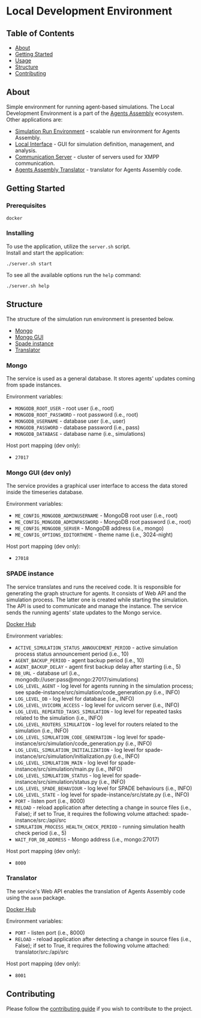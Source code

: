# Local Development Environment

## Table of Contents

- [About](#about)
- [Getting Started](#getting_started)
- [Usage](#usage)
- [Structure](#structure)
- [Contributing](#contributing)

## About <a name = "about"></a>

Simple environment for running agent-based simulations.
The Local Development Environment is a part of the [Agents Assembly](https://agents-assembly.com) ecosystem.
Other applications are:
- [Simulation Run Environment](https://github.com/agent-base-information-flow-simulation/simulation-run-environment) - scalable run environment for Agents Assembly.
- [Local Interface](https://github.com/agent-based-information-flow-simulation/local-interface) - GUI for simulation definition, management, and analysis.
- [Communication Server](https://github.com/agent-based-information-flow-simulation/communication-server) - cluster of servers used for XMPP communication.
- [Agents Assembly Translator](https://github.com/agent-based-information-flow-simulation/agents-assembly-translator) - translator for Agents Assembly code.

## Getting Started <a name = "getting_started"></a>

### Prerequisites

```
docker
```

### Installing
To use the application, utilize the `server.sh` script. </br>
Install and start the application:
```
./server.sh start
```

To see all the available options run the `help` command:
```
./server.sh help
```

## Structure <a name = "structure"></a>

The structure of the simulation run environment is presented below.
- [Mongo](#mongo)
- [Mongo GUI](#mongo-gui)
- [Spade instance](#spade-instance)
- [Translator](#translator)

### Mongo <a name = "mongo"></a>
The service is used as a general database.
It stores agents' updates coming from spade instances.

Environment variables:
* `MONGODB_ROOT_USER` - root user (i.e., root)
* `MONGODB_ROOT_PASSWORD` - root password (i.e., root)
* `MONGODB_USERNAME` - database user (i.e., user)
* `MONGODB_PASSWORD` - database password (i.e., pass)
* `MONGODB_DATABASE` - database name (i.e., simulations)

Host port mapping (dev only):
* `27017`

### Mongo GUI (dev only) <a name = "mongo-gui"></a>
The service provides a graphical user interface to access the data stored inside the timeseries database.

Environment variables:
* `ME_CONFIG_MONGODB_ADMINUSERNAME` - MongoDB root user (i.e., root)
* `ME_CONFIG_MONGODB_ADMINPASSWORD` - MongoDB root password (i.e., root)
* `ME_CONFIG_MONGODB_SERVER` - MongoDB address (i.e., mongo)
* `ME_CONFIG_OPTIONS_EDITORTHEME` - theme name (i.e., 3024-night)

Host port mapping (dev only):
* `27018`

### SPADE instance <a name = "spade-instance"></a>
The service translates and runs the received code.
It is responsible for generating the graph structure for agents.
It consists of Web API and the simulation process.
The latter one is created while starting the simulation.
The API is used to communicate and manage the instance.
The service sends the running agents' state updates to the Mongo service.

[Docker Hub](https://hub.docker.com/repository/docker/madpeh/lde-spade-instance)

Environment variables:
* `ACTIVE_SIMULATION_STATUS_ANNOUCEMENT_PERIOD` - active simulation process status announcement period (i.e., 10)
* `AGENT_BACKUP_PERIOD` - agent backup period (i.e., 10)
* `AGENT_BACKUP_DELAY` - agent first backup delay after starting (i.e., 5)
* `DB_URL` - database url (i.e., mongodb://user:pass@mongo:27017/simulations)
* `LOG_LEVEL_AGENT` - log level for agents running in the simulation process; see spade-instance/src/simulation/code_generation.py (i.e., INFO)
* `LOG_LEVEL_DB` - log level for database (i.e., INFO)
* `LOG_LEVEL_UVICORN_ACCESS` - log level for uvicorn server (i.e., INFO)
* `LOG_LEVEL_REPEATED_TASKS_SIMULATION` - log level for repeated tasks related to the simulation (i.e., INFO)
* `LOG_LEVEL_ROUTERS_SIMULATION` - log level for routers related to the simulation (i.e., INFO)
* `LOG_LEVEL_SIMULATION_CODE_GENERATION` - log level for spade-instance/src/simulation/code_generation.py (i.e., INFO)
* `LOG_LEVEL_SIMULATION_INITIALIZATION` - log level for spade-instance/src/simulation/initialization.py (i.e., INFO)
* `LOG_LEVEL_SIMULATION_MAIN` - log level for spade-instance/src/simulation/main.py (i.e., INFO)
* `LOG_LEVEL_SIMULATION_STATUS` - log level for spade-instance/src/simulation/status.py (i.e., INFO)
* `LOG_LEVEL_SPADE_BEHAVIOUR` - log level for SPADE behaviours (i.e., INFO)
* `LOG_LEVEL_STATE` - log level for spade-instance/src/state.py (i.e., INFO)
* `PORT` - listen port (i.e., 8000)
* `RELOAD` - reload application after detecting a change in source files (i.e., False); if set to True, it requires the following volume attached: spade-instance/src:/api/src
* `SIMULATION_PROCESS_HEALTH_CHECK_PERIOD` - running simulation health check period (i.e., 5)
* `WAIT_FOR_DB_ADDRESS` - Mongo address (i.e., mongo:27017)

Host port mapping (dev only):
* `8000`

### Translator <a name = "translator"></a>
The service's Web API enables the translation of Agents Assembly code using the `aasm` package.

[Docker Hub](https://hub.docker.com/repository/docker/madpeh/lde-translator)

Environment variables:
* `PORT` - listen port (i.e., 8000)
* `RELOAD` - reload application after detecting a change in source files (i.e., False); if set to True, it requires the following volume attached: translator/src:/api/src

Host port mapping (dev only):
* `8001`

## Contributing <a name = "contributing"></a>
Please follow the [contributing guide](CONTRIBUTING.md) if you wish to contribute to the project.
